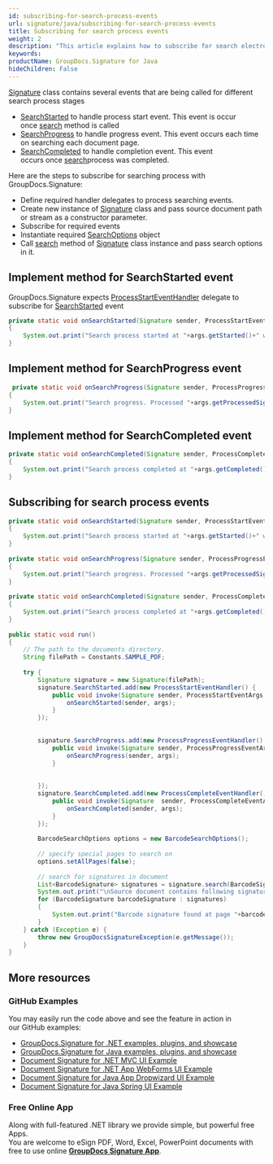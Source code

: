```yaml
---
id: subscribing-for-search-process-events
url: signature/java/subscribing-for-search-process-events
title: Subscribing for search process events
weight: 2
description: "This article explains how to subscribe for search electronic signatures events like start, progress and completion with GroupDocs.Signature API."
keywords: 
productName: GroupDocs.Signature for Java
hideChildren: False
---
```

[Signature](https://apireference.groupdocs.com/java/signature/com.groupdocs.signature/Signature) class contains several events that are being called for different search process stages

*   [SearchStarted](https://apireference.groupdocs.com/java/signature/com.groupdocs.signature/Signature#SearchStarted) to handle process start event. This event is occur once [search](https://apireference.groupdocs.com/java/signature/com.groupdocs.signature/Signature#search(java.lang.Class,%20com.groupdocs.signature.options.search.SearchOptions)) method is called
*   [SearchProgress](https://apireference.groupdocs.com/java/signature/com.groupdocs.signature/Signature#SearchProgress) to handle progress event. This event occurs each time on searching each document page.
*   [SearchCompleted](https://apireference.groupdocs.com/java/signature/com.groupdocs.signature/Signature#SearchCompleted) to handle completion event. This event occurs once [search](https://apireference.groupdocs.com/java/signature/com.groupdocs.signature/Signature#search(java.lang.Class,%20com.groupdocs.signature.options.search.SearchOptions))process was completed.    

Here are the steps to subscribe for searching process with GroupDocs.Signature:

*   Define required handler delegates to process searching events.    
*   Create new instance of [Signature](https://apireference.groupdocs.com/java/signature/com.groupdocs.signature/Signature) class and pass source document path or stream as a constructor parameter.    
*   Subscribe for required events      
*   Instantiate required [SearchOptions](https://apireference.groupdocs.com/java/signature/com.groupdocs.signature.options.search/SearchOptions) object       
*   Call [search](https://apireference.groupdocs.com/java/signature/com.groupdocs.signature/Signature#search(java.lang.Class,%20com.groupdocs.signature.options.search.SearchOptions)) method of [Signature](https://apireference.groupdocs.com/java/signature/com.groupdocs.signature/Signature) class instance and pass search options in it.
    

## Implement method for SearchStarted event

GroupDocs.Signature expects [ProcessStartEventHandler](https://apireference.groupdocs.com/java/signature/com.groupdocs.signature.handler.events/ProcessStartEventHandler) delegate to subscribe for [SearchStarted](https://apireference.groupdocs.com/java/signature/com.groupdocs.signature/Signature#SearchStarted) event

```java
private static void onSearchStarted(Signature sender, ProcessStartEventArgs args)
{
    System.out.print("Search process started at "+args.getStarted()+" with "+args.getTotalSignatures()+" total signatures to be put in document");
}
```

## Implement method for SearchProgress event

```java
 private static void onSearchProgress(Signature sender, ProcessProgressEventArgs args)
{
    System.out.print("Search progress. Processed "+args.getProcessedSignatures()+" signatures. Time spent "+args.getTicks()+" mlsec");
}
```

## Implement method for SearchCompleted event

```java
private static void onSearchCompleted(Signature sender, ProcessCompleteEventArgs args)
{
    System.out.print("Search process completed at "+args.getCompleted()+" with "+args.getTotalSignatures()+" total signatures. Process took "+args.getTicks()+" mlsec");
}
```

## Subscribing for search process events

```java
private static void onSearchStarted(Signature sender, ProcessStartEventArgs args)
{
    System.out.print("Search process started at "+args.getStarted()+" with "+args.getTotalSignatures()+" total signatures to be put in document");
}
 
private static void onSearchProgress(Signature sender, ProcessProgressEventArgs args)
{
    System.out.print("Search progress. Processed "+args.getProcessedSignatures()+" signatures. Time spent "+args.getTicks()+" mlsec");
}
 
private static void onSearchCompleted(Signature sender, ProcessCompleteEventArgs args)
{
    System.out.print("Search process completed at "+args.getCompleted()+" with "+args.getTotalSignatures()+" total signatures. Process took "+args.getTicks()+" mlsec");
}
 
public static void run()
{
    // The path to the documents directory.
    String filePath = Constants.SAMPLE_PDF;
 
    try {
        Signature signature = new Signature(filePath);
        signature.SearchStarted.add(new ProcessStartEventHandler() {
            public void invoke(Signature sender, ProcessStartEventArgs args) {
                onSearchStarted(sender, args);
            }
        });
 
 
        signature.SearchProgress.add(new ProcessProgressEventHandler() {
            public void invoke(Signature sender, ProcessProgressEventArgs args) {
                onSearchProgress(sender, args);
            }
 
 
        });
        signature.SearchCompleted.add(new ProcessCompleteEventHandler() {
            public void invoke(Signature  sender, ProcessCompleteEventArgs args) {
                onSearchCompleted(sender, args);
            }
        });
 
        BarcodeSearchOptions options = new BarcodeSearchOptions();
 
        // specify special pages to search on
        options.setAllPages(false);   
 
        // search for signatures in document
        List<BarcodeSignature> signatures = signature.search(BarcodeSignature.class,options);
        System.out.print("\nSource document contains following signatures.");
        for (BarcodeSignature barcodeSignature : signatures)
        {
            System.out.print("Barcode signature found at page "+barcodeSignature.getPageNumber()+" with type "+barcodeSignature.getEncodeType()+" and text " + barcodeSignature.getText());
        }
    } catch (Exception e) {
        throw new GroupDocsSignatureException(e.getMessage());
    }
}
```

## More resources

### GitHub Examples 

You may easily run the code above and see the feature in action in our GitHub examples:

*   [GroupDocs.Signature for .NET examples, plugins, and showcase](https://github.com/groupdocs-signature/GroupDocs.Signature-for-.NET)    
*   [GroupDocs.Signature for Java examples, plugins, and showcase](https://github.com/groupdocs-signature/GroupDocs.Signature-for-Java)    
*   [Document Signature for .NET MVC UI Example](https://github.com/groupdocs-signature/GroupDocs.Signature-for-.NET-MVC)    
*   [Document Signature for .NET App WebForms UI Example](https://github.com/groupdocs-signature/GroupDocs.Signature-for-.NET-WebForms)    
*   [Document Signature for Java App Dropwizard UI Example](https://github.com/groupdocs-signature/GroupDocs.Signature-for-Java-Dropwizard)   
*   [Document Signature for Java Spring UI Example](https://github.com/groupdocs-signature/GroupDocs.Signature-for-Java-Spring)
    

### Free Online App 

Along with full-featured .NET library we provide simple, but powerful free Apps.  
You are welcome to eSign PDF, Word, Excel, PowerPoint documents with free to use online **[GroupDocs Signature App](https://products.groupdocs.app/signature)**.
